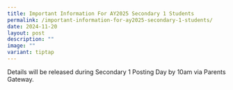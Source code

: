 ```yaml
---
title: Important Information For AY2025 Secondary 1 Students
permalink: /important-information-for-ay2025-secondary-1-students/
date: 2024-11-20
layout: post
description: ""
image: ""
variant: tiptap
---
```

<p>Details will be released during Secondary 1 Posting Day by 10am via Parents
Gateway.</p>